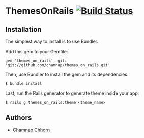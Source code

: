 # ThemesOnRails [![Build Status](https://travis-ci.org/chamnap/themes_on_rails.png?branch=master)](https://travis-ci.org/chamnap/themes_on_rails)

## Installation

The simplest way to install is to use Bundler.

Add this gem to your Gemfile:

    gem 'themes_on_rails', git: 'git://github.com/chamnap/themes_on_rails.git'

Then, use Bundler to install the gem and its dependencies:

    $ bundle install

Last, run the Rails generator to generate theme inside your app:

    $ rails g themes_on_rails:theme <theme_name>

## Authors

* [Chamnap Chhorn](https://github.com/chamnap)
